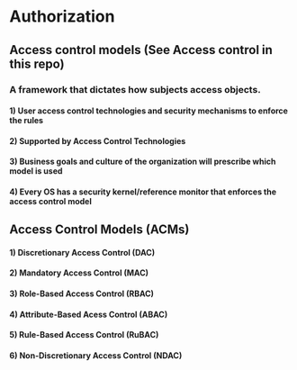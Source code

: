 # Authorization

## Access control models (See Access control in this repo)

### A framework that dictates how subjects access objects.

#### 1) User access control technologies and security mechanisms to enforce the rules

#### 2) Supported by Access Control Technologies

#### 3) Business goals and culture of the organization will prescribe which model is used

#### 4) Every OS has a security kernel/reference monitor that enforces the access control model

## Access Control Models (ACMs)

#### 1) Discretionary Access Control (DAC)

#### 2) Mandatory Access Control (MAC)

#### 3) Role-Based Access Control  (RBAC)

#### 4) Attribute-Based Acess Control (ABAC)

#### 5) Rule-Based Access Control (RuBAC)

#### 6) Non-Discretionary Access Control (NDAC)
